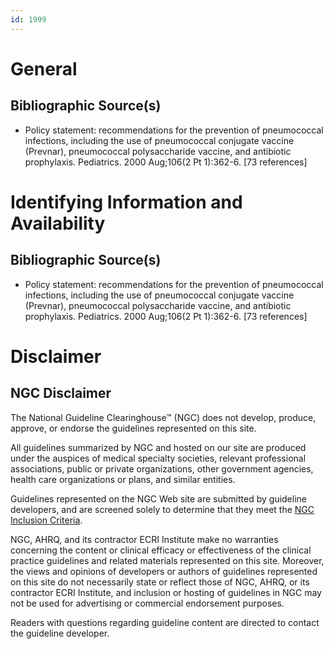 ```yaml
---
id: 1999
---
```


# General

## Bibliographic Source(s)

- Policy statement: recommendations for the prevention of pneumococcal infections, including the use of pneumococcal conjugate vaccine (Prevnar), pneumococcal polysaccharide vaccine, and antibiotic prophylaxis. Pediatrics. 2000 Aug;106(2 Pt 1):362-6. [73 references]

# Identifying Information and Availability

## Bibliographic Source(s)

- Policy statement: recommendations for the prevention of pneumococcal infections, including the use of pneumococcal conjugate vaccine (Prevnar), pneumococcal polysaccharide vaccine, and antibiotic prophylaxis. Pediatrics. 2000 Aug;106(2 Pt 1):362-6. [73 references]

# Disclaimer

## NGC Disclaimer

The National Guideline Clearinghouse™ (NGC) does not develop, produce, approve, or endorse the guidelines represented on this site.

All guidelines summarized by NGC and hosted on our site are produced under the auspices of medical specialty societies, relevant professional associations, public or private organizations, other government agencies, health care organizations or plans, and similar entities.

Guidelines represented on the NGC Web site are submitted by guideline developers, and are screened solely to determine that they meet the [NGC Inclusion Criteria](/help-and-about/summaries/inclusion-criteria).

NGC, AHRQ, and its contractor ECRI Institute make no warranties concerning the content or clinical efficacy or effectiveness of the clinical practice guidelines and related materials represented on this site. Moreover, the views and opinions of developers or authors of guidelines represented on this site do not necessarily state or reflect those of NGC, AHRQ, or its contractor ECRI Institute, and inclusion or hosting of guidelines in NGC may not be used for advertising or commercial endorsement purposes.

Readers with questions regarding guideline content are directed to contact the guideline developer.

